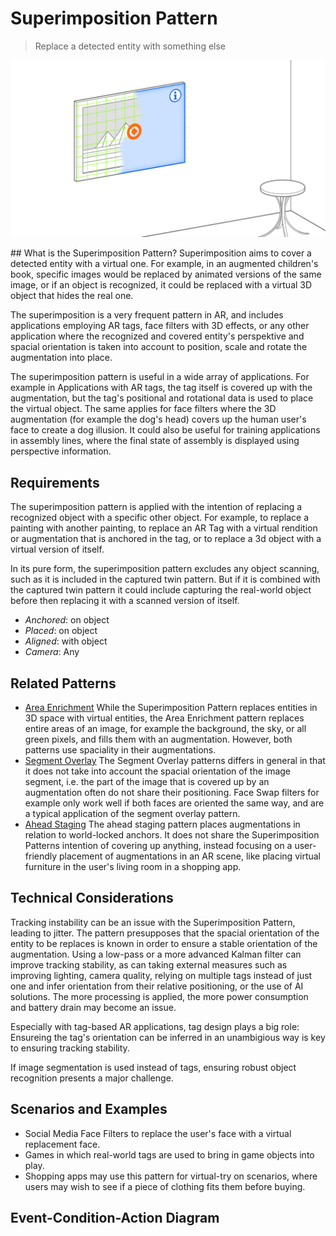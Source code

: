 # Superimposition Pattern
> Replace a detected entity with something else

<img src="images/SuperImposition.png">

## What is the Superimposition Pattern?
Superimposition aims to cover a detected entity with a virtual one. For example, in an augmented children's book, specific images would be replaced by animated versions of the same image, or if an object is recognized, it could be replaced with a virtual 3D object that hides the real one.

The superimposition is a very frequent pattern in AR, and includes applications employing AR tags, face filters with 3D effects, or any other application where the recognized and covered entity's perspektive and spacial orientation is taken into account to position, scale and rotate the augmentation into place.

The superimposition pattern is useful in a wide array of applications. For example in Applications with AR tags, the tag itself is covered up with the augmentation, but the tag's positional and rotational data is used to place the virtual object. The same applies for face filters where the 3D augmentation (for example the dog's head) covers up the human user's face to create a dog illusion.  It could also be useful for training applications in assembly lines, where the final state of assembly is displayed using perspective information.

## Requirements
The superimposition pattern is applied with the intention of replacing a recognized object with a specific other object. For example, to replace a painting with another painting, to replace an AR Tag with a virtual rendition or augmentation that is anchored in the tag, or to replace a 3d object with a virtual version of itself. 

In its pure form, the superimposition pattern excludes any object scanning, such as it is included in the captured twin pattern. But if it is combined with the captured twin pattern it could include capturing the real-world object before then replacing it with a scanned version of itself. 

* _Anchored_: on object
* _Placed_: on object
* _Aligned_: with object
* _Camera_: Any

## Related Patterns

* [Area Enrichment](area-enrichment.md) While the Superimposition Pattern replaces entities in 3D space with virtual entities, the Area Enrichment pattern replaces entire areas of an image, for example the background, the sky, or all green pixels, and fills them with an augmentation. However, both patterns use spaciality in their augmentations.
* [Segment Overlay](segment-overlay.md) The Segment Overlay patterns differs in general in that it does not take into account the spacial orientation of the image segment, i.e. the part of the image that is covered up by an augmentation often do not share their positioning. Face Swap filters for example only work well if both faces are oriented the same way, and are a typical application of the segment overlay pattern.
* [Ahead Staging](ahead-staging.md) The ahead staging pattern places augmentations in relation to world-locked anchors. It does not share the Superimposition Patterns intention of covering up anything, instead focusing on a user-friendly placement of augmentations in an AR scene, like placing virtual furniture in the user's living room in a shopping app. 
 
## Technical Considerations
Tracking instability can be an issue with the Superimposition Pattern, leading to jitter. The pattern presupposes that the spacial orientation of the entity to be replaces is known in order to ensure a stable orientation of the augmentation. Using a low-pass or a more advanced Kalman filter can improve tracking stability, as can taking external measures such as improving lighting, camera quality, relying on multiple tags instead of just one and infer orientation from their relative positioning, or the use of AI solutions. The more processing is applied, the more power consumption and battery drain may become an issue.

Especially with tag-based AR applications, tag design plays a big role: Ensureing the tag's orientation can be inferred in an unambigious way is key to ensuring tracking stability.

If image segmentation is used instead of tags, ensuring robust object recognition presents a major challenge.

## Scenarios and Examples
- Social Media Face Filters to replace the user's face with a virtual replacement face.
- Games in which real-world tags are used to bring in game objects into play.
- Shopping apps may use this pattern for virtual-try on scenarios, where users may wish to see if a piece of clothing fits them before buying.

## Event-Condition-Action Diagram
